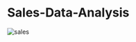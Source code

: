 # Sales-Data-Analysis

![sales](https://user-images.githubusercontent.com/127477877/225362405-c445c68c-6610-478c-9a43-e995da1f4adc.PNG)


